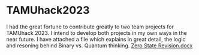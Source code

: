 # TAMUhack2023
I had the great fortune to contribute greatly to two team projects for TAMUhack 2023. I intend to develop both projects in my own ways in the near future. I have attached a file which explains in great detail, the logic and resoning behind Binary vs. Quantum thinking.
[Zero State Revision.docx](https://github.com/MikamiV/TAMUhack2023/files/10562182/Zero.State.Revision.docx)
